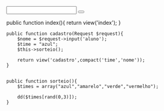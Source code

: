 <input type="texto" name="aluno" class="form-control" placeholder="" >
<button type="submit" class="btn btn-primary"></button>



 public function index(){
        return view('index');
    }

    public function cadastro(Request $request){
        $nome = $request->input('aluno');
        $time = "azul";
        $this->sorteio();

        return view('cadastro',compact('time','nome'));
    }


    public function sorteio(){
        $times = array("azul","amarelo","verde","vermelho");

        dd($times[rand(0,3)]);
    }
